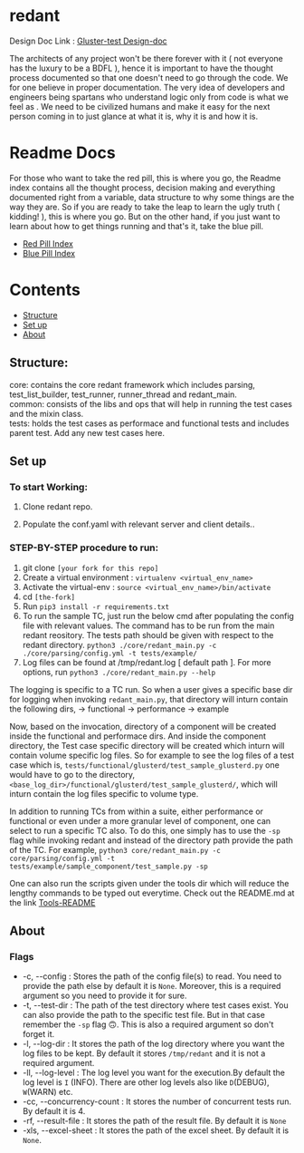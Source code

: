 # redant

Design Doc Link : [Gluster-test Design-doc](https://docs.google.com/document/d/1D8zUSmg-00ey711gsqvS6G9i_fGN2cE0EbG4u1TOsaQ/edit?usp=sharing)

The architects of any project won't be there forever with it 
( not everyone has the luxury to be a BDFL ), hence it is important to have 
the thought process documented so that one doesn't need to go through the code. 
We for one believe in proper documentation. The very idea of developers and 
engineers being spartans who understand logic only from code is what we feel as 
. We need to be civilized humans and make it easy for the next person coming 
in to just glance at what it is, why it is and how it is.

# Readme Docs
For those who want to take the red pill, this is where you go, the Readme index
contains all the thought process, decision making and everything documented 
right from a variable, data structure to why some things are the way they are.
So if you are ready to take the leap to learn the ugly truth ( kidding! ),
this is where you go. But on the other hand, if you just want to learn about
how to get things running and that's it, take the blue pill.

* [Red Pill Index](https://github.com/srijan-sivakumar/redant/blob/main/doc/RPIndex.md)
* [Blue Pill Index](https://github.com/srijan-sivakumar/redant/blob/main/doc/BPIndex.md)

# Contents
* [Structure](#structure)
* [Set up](#set-up)
* [About](#flags)

## Structure:

core: contains the core redant framework which includes parsing,
test_list_builder, test_runner, runner_thread and redant_main.<br>
common: consists of the libs and ops that will help in running the
test cases and the mixin class.<br>
tests: holds the test cases as performace and functional tests and includes
parent test. Add any new test cases here.<br>

## Set up

### To start Working:

1. Clone redant repo.

2. Populate the conf.yaml with relevant server and client details..


### STEP-BY-STEP procedure to run:
1. git clone `[your fork for this repo]`
2. Create a virtual environment : `virtualenv <virtual_env_name>`
3. Activate the virtual-env : `source <virtual_env_name>/bin/activate`
4. cd `[the-fork]`
5. Run `pip3 install -r requirements.txt`
6. To run the sample TC, just run the below cmd after populating the
config file with relevant values. The command has to be run from the main redant
reository. The tests path should be given with respect to the redant directory.
`python3 ./core/redant_main.py -c ./core/parsing/config.yml -t tests/example/`
7. Log files can be found at /tmp/redant.log [ default path ].
For more options, run `python3 ./core/redant_main.py --help`

The logging is specific to a TC run. So when a user gives a specific base dir
for logging when invoking `redant_main.py`, that directory will inturn
contain the following dirs,
 -> functional
 -> performance
 -> example

Now, based on the invocation, directory of a component will be created inside
the functional and performace dirs. And inside the component directory,
the Test case specific directory will be created which inturn will contain
volume specific log files.
So for example to see the log files of a test case which is,
`tests/functional/glusterd/test_sample_glusterd.py`
one would have to go to the directory,
`<base_log_dir>/functional/glusterd/test_sample_glusterd/`, which will inturn
contain the log files specific to volume type.

In addition to running TCs from within a suite, either performance or
functional or even under a more granular level of component, one can select to
run a specific TC also. To do this, one simply has to use the `-sp` flag while
invoking redant and instead of the directory path provide the path of the TC.
For example,
`python3 core/redant_main.py -c core/parsing/config.yml -t tests/example/sample_component/test_sample.py -sp`

One can also run the scripts given under the tools dir which will reduce the
lengthy commands to be typed out everytime. Check out the README.md at the link
[Tools-README](https://github.com/srijan-sivakumar/redant/blob/main/tools/README.md)

## About

### Flags

* -c, --config : Stores the path of the config file(s) to read. You need to provide the path else by default it is `None`. Moreover, this is a required argument so you need to provide it for sure.
* -t, --test-dir : The path of the test directory where test cases exist. You can also provide the path to the specific test file. But in that case remember the `-sp` flag :upside_down_face:. This is also a required argument so don't forget it.
*   -l, --log-dir : It stores the path of the log directory where you want the log files to be kept. By default it stores `/tmp/redant` and it is not a required argument.
* -ll, --log-level : The log level you want for the execution.By default the log level is `I` (INFO). There are other log levels also like `D`(DEBUG), `W`(WARN) etc.
* -cc, --concurrency-count : It stores the number of concurrent tests run. By default it is 4.
* -rf, --result-file : It stores the path of the result file. By default it is `None`
* -xls, --excel-sheet : It stores the path of the excel sheet. By default it is `None`.
